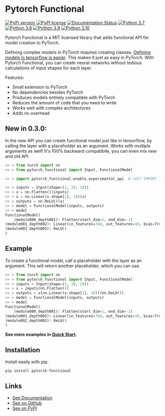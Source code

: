 # Pytorch Functional

[//]: # (To get badges go to https://shields.io/ and use https://pypi.org/pypi/slicemap/json as data url. Query fields using dot as the separator.)

[![PyPi version](https://img.shields.io/badge/dynamic/json?label=latest&query=info.version&url=https%3A%2F%2Fpypi.org%2Fpypi%2Fpytorch-functional%2Fjson)](https://pypi.org/project/pytorch-functional)
[![PyPI license](https://img.shields.io/badge/dynamic/json?label=license&query=info.license&url=https%3A%2F%2Fpypi.org%2Fpypi%2Fpytorch-functional%2Fjson)](https://pypi.org/project/pytorch-functional)
[![Documentation Status](https://readthedocs.org/projects/slicemap/badge/?version=latest)](https://pytorch-functional.readthedocs.io/en/latest/?badge=latest)
[![Python 3.7](https://github.com/gahaalt/pytorch-functional/actions/workflows/python37.yaml/badge.svg)](https://github.com/gahaalt/pytorch-functional/actions/workflows/python37.yaml)
[![Python 3.8](https://github.com/gahaalt/pytorch-functional/actions/workflows/python38.yaml/badge.svg)](https://github.com/gahaalt/pytorch-functional/actions/workflows/python38.yaml)
[![Python 3.9](https://github.com/gahaalt/pytorch-functional/actions/workflows/python39.yaml/badge.svg)](https://github.com/gahaalt/pytorch-functional/actions/workflows/python39.yaml)
[![Python 3.10](https://github.com/gahaalt/pytorch-functional/actions/workflows/python310.yaml/badge.svg)](https://github.com/gahaalt/pytorch-functional/actions/workflows/python310.yaml)

Pytorch Functional is a MIT licensed library that adds functional API for model creation to PyTorch.

Defining complex models in PyTorch requires creating classes.
[Defining models in tensorflow is easier](https://www.tensorflow.org/guide/keras/functional).
This makes it just as easy in PyTorch. With Pytorch Functional, you can create neural networks
without tedious calculations of input shapes for each layer.


Features:

* Small extension to PyTorch
* No dependencies besides PyTorch
* Produces models entirely compatible with PyTorch
* Reduces the amount of code that you need to write
* Works well with complex architectures
* Adds no overhead



## New in 0.3.0:

In the new API you can create functional model just like in tensorflow,
by calling the layer with a placeholder as an argument.
Works with multiple arguments as well!
It's 100% backward compatibile, you can even mix new and old API.

```py
>> > from torch import nn
>> > from pytorch_functional import Input, FunctionalModel

>> > import pytorch_functional.enable_experimental_api  # JUST IMPORT THIS TO ENABLE NEW API

>> > inputs = Input(shape=(1, 28, 28))
>> > x = nn.Flatten()(inputs)
>> > x = nn.Linear(x.shape[1], 10)(x)
>> > outputs = nn.ReLU()(x)
>> > model = FunctionalModel(inputs, outputs)
>> > model
FunctionalModel(
    (module000_depth001): Flatten(start_dim=1, end_dim=-1)
(module001_depth002): Linear(in_features=784, out_features=10, bias=True)
(module002_depth003): ReLU()
)
```

## Example

To create a functional model, call a placeholder with the layer as an argument.
This will return another placeholder, which you can use.

```py
>> > from torch import nn
>> > from pytorch_functional import Input, FunctionalModel
>> > inputs = Input(shape=(1, 28, 28))
>> > x = inputs(nn.Flatten())
>> > outputs = x(nn.Linear(x.shape[1], 10))(nn.ReLU())
>> > model = FunctionalModel(inputs, outputs)
>> > model
FunctionalModel(
    (module000_depth001): Flatten(start_dim=1, end_dim=-1)
(module001_depth002): Linear(in_features=784, out_features=10, bias=True)
(module002_depth003): ReLU()
)
```

**See more examples in [Quick Start](https://pytorch-functional.readthedocs.io/en/latest/quick_start/).**

## Installation

Install easily with pip:

```
pip install pytorch-functional
```

## Links

* [See Documentation](https://pytorch-functional.readthedocs.io/)
* [See on GitHub](https://github.com/gahaalt/pytorch-functional/)
* [See on PyPI](https://pypi.org/project/pytorch-functional/)
